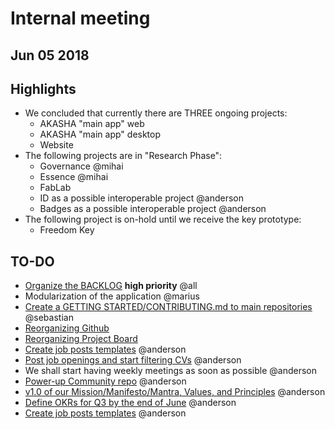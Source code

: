 # Internal meeting
## Jun 05 2018

## Highlights

- We concluded that currently there are THREE ongoing projects:
    - AKASHA "main app" web
    - AKASHA "main app" desktop
    - Website
- The following projects are in "Research Phase":
    - Governance @mihai
    - Essence @mihai
    - FabLab
    - ID as a possible interoperable project @anderson
    - Badges as a possible interoperable project @anderson
- The following project is on-hold until we receive the key prototype:
    - Freedom Key	

## TO-DO

- [Organize the BACKLOG](https://github.com/AkashaProject/Community/issues/16) **high priority** @all
- Modularization of the application @marius
- [Create a GETTING STARTED/CONTRIBUTING.md to main repositories](https://github.com/AkashaProject/Community/issues/17) @sebastian
- [Reorganizing Github](https://github.com/AkashaProject/Community/issues/19)
- [Reorganizing Project Board](https://github.com/AkashaProject/Community/issues/19)
- [Create job posts templates](https://github.com/AkashaProject/Community/issues/22) @anderson
- [Post job openings and start filtering CVs](https://github.com/AkashaProject/Community/issues/23) @anderson
- We shall start having weekly meetings as soon as possible @anderson
- [Power-up Community repo](https://github.com/AkashaProject/Community/issues/15) @anderson 
- [v1.0 of our Mission/Manifesto/Mantra, Values, and Principles](https://github.com/AkashaProject/Community/issues/21) @anderson
- [Define OKRs for Q3 by the end of June](https://github.com/AkashaProject/Community/issues/20) @anderson
- [Create job posts templates](https://github.com/AkashaProject/Community/issues/22) @anderson